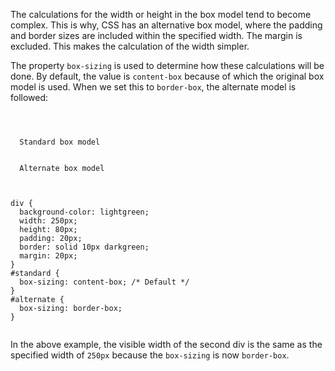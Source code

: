 The calculations for the width or height
in the box model tend to become complex.
This is why, CSS has an alternative
box model, where the padding
and
border sizes are included within the specified width.
The margin is excluded. This makes the
calculation of the width simpler.

The property `box-sizing` is used
to determine how these calculations
will be done. By default, the value
is `content-box` because of which
the original box model is used.
When we set this
to `border-box`, the alternate
model is followed:

<Editor lang="css">
<code>
<panel lang="html">
<div id="standard">
  Standard box model
</div>
<div id="alternate">
  Alternate box model
</div>
</panel>
<panel lang="css">
div {
  background-color: lightgreen;
  width: 250px;
  height: 80px;
  padding: 20px;
  border: solid 10px darkgreen;
  margin: 20px;
}
#standard {
  box-sizing: content-box; /* Default */
}
#alternate {
  box-sizing: border-box;
}
</panel>
</code>
</Editor>

In the above example,
the visible width of the second
div is the same as the specified
width of `250px` because the `box-sizing`
is now `border-box`.